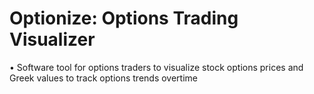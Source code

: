 # Optionize: Options Trading Visualizer
•	Software tool for options traders to visualize stock options prices and Greek values to track options trends overtime

